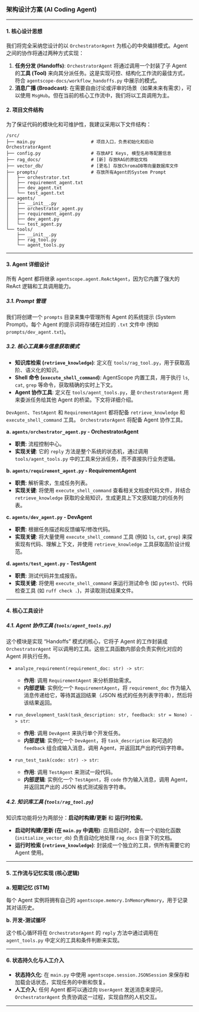 ### 架构设计方案 (AI Coding Agent)

---

#### 1. 核心设计思想

我们将完全采纳您设计的以 `OrchestratorAgent` 为核心的中央编排模式。Agent 之间的协作将通过两种方式实现：

1. **任务分发 (Handoffs)**: `OrchestratorAgent` 将通过调用一个封装了子 Agent 的**工具 (Tool)** 来向其分派任务。这是实现可控、结构化工作流的最佳方式，符合 `agentscope-docs/workflow_handoffs.py` 中展示的模式。
2. **消息广播 (Broadcast)**: 在需要自由讨论或评审的场景（如果未来有需求），可以使用 `MsgHub`。但在当前的核心工作流中，我们将以工具调用为主。

#### 2. 项目文件结构

为了保证代码的模块化和可维护性，我建议采用以下文件结构：

```
/src/
├── main.py                     # 项目入口，负责初始化和启动OrchestratorAgent
├── config.py                   # 存放API Keys, 模型名称等配置信息
├── rag_docs/                   # [新] 存放RAG的原始文档
├── vector_db/                  # [更名] 存放ChromaDB等向量数据库文件
├── prompts/                    # 存放所有Agent的System Prompt
│   ├── orchestrator.txt
│   ├── requirement_agent.txt
│   ├── dev_agent.txt
│   └── test_agent.txt
├── agents/
│   ├── __init__.py
│   ├── orchestrator_agent.py
│   ├── requirement_agent.py
│   ├── dev_agent.py
│   └── test_agent.py
└── tools/
    ├── __init__.py
    ├── rag_tool.py
    └── agent_tools.py
```

---

#### 3. Agent 详细设计

所有 Agent 都将继承 `agentscope.agent.ReActAgent`，因为它内置了强大的 ReAct 逻辑和工具调用能力。

##### 3.1. Prompt 管理

我们将创建一个 `prompts` 目录来集中管理所有 Agent 的系统提示 (System Prompt)。每个 Agent 的提示词将存储在对应的 `.txt` 文件中 (例如 `prompts/dev_agent.txt`)。

##### 3.2. 核心工具集与信息获取模式

- **知识库检索 (`retrieve_knowledge`)**: 定义在 `tools/rag_tool.py`，用于获取高阶、语义化的知识。
- **Shell 命令 (`execute_shell_command`)**: AgentScope 内置工具，用于执行 `ls`, `cat`, `grep` 等命令，获取精确的实时上下文。
- **Agent 协作工具**: 定义在 `tools/agent_tools.py`，是 `OrchestratorAgent` 用来委派任务给其他 Agent 的桥梁。下文将详细介绍。

`DevAgent`、`TestAgent` 和 `RequirementAgent` 都将配备 `retrieve_knowledge` 和 `execute_shell_command` 工具。
`OrchestratorAgent` 将配备 Agent 协作工具。

**a. `agents/orchestrator_agent.py` - OrchestratorAgent**

- **职责**: 流程控制中心。
- **实现关键**: 它的 `reply` 方法是整个系统的状态机，通过调用 `tools/agent_tools.py` 中的工具来分派任务，而不直接执行业务逻辑。

**b. `agents/requirement_agent.py` - RequirementAgent**

- **职责**: 解析需求，生成任务列表。
- **实现关键**: 将使用 `execute_shell_command` 查看相关文档或代码文件，并结合 `retrieve_knowledge` 获取的全局知识，生成更具上下文感知能力的任务列表。

**c. `agents/dev_agent.py` - DevAgent**

- **职责**: 根据任务描述和反馈编写/修改代码。
- **实现关键**: 将大量使用 `execute_shell_command` 工具 (例如 `ls`, `cat`, `grep`) 来探索现有代码、理解上下文，并使用 `retrieve_knowledge` 工具获取高阶设计规范。

**d. `agents/test_agent.py` - TestAgent**

- **职责**: 测试代码并生成报告。
- **实现关键**: 将使用 `execute_shell_command` 来运行测试命令 (如 `pytest`)、代码检查工具 (如 `ruff check .`)，并读取测试结果文件。

---

#### 4. 核心工具设计

##### 4.1. Agent 协作工具 (`tools/agent_tools.py`)

这个模块是实现 “Handoffs” 模式的核心，它将子 Agent 的工作封装成 `OrchestratorAgent` 可以调用的工具。这些工具函数内部会负责实例化对应的 Agent 并执行任务。

- `analyze_requirement(requirement_doc: str) -> str`:
  - **作用**: 调用 `RequirementAgent` 来分析原始需求。
  - **内部逻辑**: 实例化一个 `RequirementAgent`，将 `requirement_doc` 作为输入消息传递给它，等待其返回结果（JSON 格式的任务列表字符串），然后将该结果返回。

- `run_development_task(task_description: str, feedback: str = None) -> str`:
  - **作用**: 调用 `DevAgent` 来执行单个开发任务。
  - **内部逻辑**: 实例化一个 `DevAgent`，将 `task_description` 和可选的 `feedback` 组合成输入消息，调用 Agent，并返回其产出的代码字符串。

- `run_test_task(code: str) -> str`:
  - **作用**: 调用 `TestAgent` 来测试一段代码。
  - **内部逻辑**: 实例化一个 `TestAgent`，将 `code` 作为输入消息，调用 Agent，并返回其产出的 JSON 格式测试报告字符串。

##### 4.2. 知识库工具 (`tools/rag_tool.py`)

知识库功能将分为两部分：**启动时构建/更新** 和 **运行时检索**。

- **启动时构建/更新 (在 `main.py` 中调用)**: 应用启动时，会有一个初始化函数 (`initialize_vector_db`) 负责自动化地处理 `rag_docs` 目录下的文档。
- **运行时检索 (`retrieve_knowledge`)**: 封装成一个独立的工具，供所有需要它的 Agent 使用。

---

#### 5. 工作流与记忆实现 (核心逻辑)

**a. 短期记忆 (STM)**

每个 Agent 实例将拥有自己的 `agentscope.memory.InMemoryMemory`，用于记录其对话历史。

**b. 开发-测试循环**

这个核心循环将在 `OrchestratorAgent` 的 `reply` 方法中通过调用在 `agent_tools.py` 中定义的工具和条件判断来实现。

---

#### 6. 状态持久化与人工介入

- **状态持久化**: 在 `main.py` 中使用 `agentscope.session.JSONSession` 来保存和加载会话状态，实现任务的中断和恢复。
- **人工介入**: 任何 Agent 都可以通过向 `UserAgent` 发送消息来提问，`OrchestratorAgent` 负责协调这一过程，实现自然的人机交互。

---
